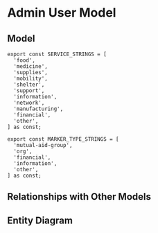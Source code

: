# Admin User Model

## Model

```tsx
export const SERVICE_STRINGS = [
  'food',
  'medicine',
  'supplies',
  'mobility',
  'shelter',
  'support',
  'information',
  'network',
  'manufacturing',
  'financial',
  'other',
] as const;
```

```tsx
export const MARKER_TYPE_STRINGS = [
  'mutual-aid-group',
  'org',
  'financial',
  'information',
  'other',
] as const;
```

## Relationships with Other Models

## Entity Diagram

